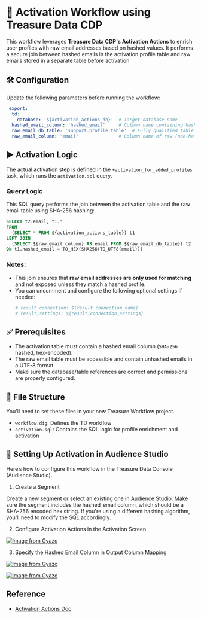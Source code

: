 # 📣 Activation Workflow using Treasure Data CDP

This workflow leverages **Treasure Data CDP's Activation Actions** to enrich user profiles with raw email addresses based on hashed values. It performs a secure join between hashed emails in the activation profile table and raw emails stored in a separate table before activation

## 🛠 Configuration

Update the following parameters before running the workflow:

```yaml
_export:
  td:
    database: '${activation_actions_db}'  # Target database name
  hashed_email_column: 'hashed_email'     # Column name containing hashed email in the activation table
  raw_email_db_table: 'support.profile_table'  # Fully qualified table name with raw email addresses (e.g. database.table)
  raw_email_column: 'email'               # Column name of raw (non-hashed) email
```

## ▶ Activation Logic

The actual activation step is defined in the `+activation_for_added_profiles` task, which runs the `activation.sql` query.

### Query Logic

This SQL query performs the join between the activation table and the raw email table using SHA-256 hashing:

```sql
SELECT t2.email, t1.* 
FROM 
  (SELECT * FROM ${activation_actions_table}) t1
LEFT JOIN
  (SELECT ${raw_email_column} AS email FROM ${raw_email_db_table}) t2
ON t1.hashed_email = TO_HEX(SHA256(TO_UTF8(email)))
```

### Notes:
- This join ensures that **raw email addresses are only used for matching** and not exposed unless they match a hashed profile.
- You can uncomment and configure the following optional settings if needed:
  ```yaml
  # result_connection: ${result_connection_name}
  # result_settings: ${result_connection_settings}
  ```


## ✅ Prerequisites

- The activation table must contain a hashed email column (`SHA-256` hashed, hex-encoded).
- The raw email table must be accessible and contain unhashed emails in a UTF-8 format.
- Make sure the database/table references are correct and permissions are properly configured.


## 📂 File Structure

You'll need to set these files in your new Treasure Workflow project.

- `workflow.dig`: Defines the TD workflow
- `activation.sql`: Contains the SQL logic for profile enrichment and activation

## 🧭 Setting Up Activation in Audience Studio

Here’s how to configure this workflow in the Treasure Data Console (Audience Studio).

1. Create a Segment

Create a new segment or select an existing one in Audience Studio.
Make sure the segment includes the hashed_email column, which should be a SHA-256 encoded hex string.
If you're using a different hashing algorithm, you'll need to modify the SQL accordingly.

2. Configure Activation Actions in the Activation Screen

[![Image from Gyazo](https://t.gyazo.com/teams/treasure-data/0a215fa0dec68d6850ca8da00a756299.png)](https://treasure-data.gyazo.com/0a215fa0dec68d6850ca8da00a756299)

3. Specify the Hashed Email Column in Output Column Mapping

[![Image from Gyazo](https://t.gyazo.com/teams/treasure-data/a6801682e3949e0f77dee06a2f649e00.png)](https://treasure-data.gyazo.com/a6801682e3949e0f77dee06a2f649e00)

[![Image from Gyazo](https://t.gyazo.com/teams/treasure-data/3c2880aa3906c903e9b6624222ed552b.png)](https://treasure-data.gyazo.com/3c2880aa3906c903e9b6624222ed552b)

## Reference

- [Activation Actions Doc](https://docs.treasuredata.com/articles/#!pd/activation-actions)